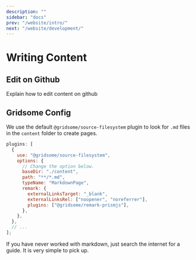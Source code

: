 ```yaml
---
description: ""
sidebar: "docs"
prev: "/website/intro/"
next: "/website/development/"
---
```


# Writing Content

## Edit on Github

Explain how to edit content on github

## Gridsome Config

We use the default `@gridsome/source-filesystem` plugin to look for `.md` files in the `content` folder to create pages.

```js
plugins: [
  {
    use: "@gridsome/source-filesystem",
    options: {
      // Change the option below.
      baseDir: "./content",
      path: "**/*.md",
      typeName: "MarkdownPage",
      remark: {
        externalLinksTarget: "_blank",
        externalLinksRel: ["noopener", "noreferrer"],
        plugins: ["@gridsome/remark-prismjs"],
      },
    },
  },
  // ...
];
```

If you have never worked with markdown, just search the internet for a guide. It is very simple to pick up.
